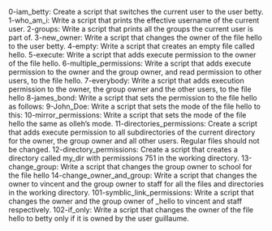 0-iam_betty: Create a script that switches the current user to the user betty.
1-who_am_i: Write a script that prints the effective username of the current user.
2-groups: Write a script that prints all the groups the current user is part of.
3-new_owner: Write a script that changes the owner of the file hello to the user betty.
4-empty: Write a script that creates an empty file called hello.
5-execute: Write a script that adds execute permission to the owner of the file hello.
6-multiple_permissions: Write a script that adds execute permission to the owner and the group owner, and read permission to other users, to the file hello.
7-everybody: Write a script that adds execution permission to the owner, the group owner and the other users, to the file hello
8-james_bond: Write a script that sets the permission to the file hello as follows:
9-John_Doe: Write a script that sets the mode of the file hello to this:
10-mirror_permissions: Write a script that sets the mode of the file hello the same as olleh’s mode.
11-directories_permissions: Create a script that adds execute permission to all subdirectories of the current directory for the owner, the group owner and all other users. Regular files should not be changed.
12-directory_permissions: Create a script that creates a directory called my_dir with permissions 751 in the working directory.
13-change_group: Write a script that changes the group owner to school for the file hello
14-change_owner_and_group: Write a script that changes the owner to vincent and the group owner to staff for all the files and directories in the working directory.
101-symblic_link_permissions: Write a script that changes the owner and the group owner of _hello to vincent and staff respectively.
102-if_only: Write a script that changes the owner of the file hello to betty only if it is owned by the user guillaume.
